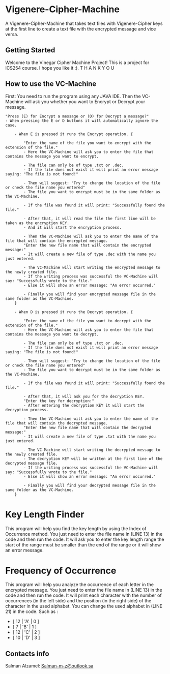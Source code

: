 # Vigenere-Cipher-Machine
A Vigenere-Cipher-Machine that takes text files with Vigenere-Cipher keys at the first line to create a text file with the encrypted message and vice versa.

## Getting Started

Welcome to the Vinegar Cipher Machine Project!
This is a project for ICS254 course.
I hope you like it :).
T H A N K Y O U

## How to use the VC-Machine
First: You need to run the program using any JAVA IDE.
Then the VC-Machine will ask you whether you want to Encrypt or Decrypt your message.

    "Press (E) for Encrypt a message or (D) for Decrypt a message?"
    - When pressing the E or D buttons it will automatically ignore the case.

        - When E is pressed it runs the Encrypt operation. {

            "Enter the name of the file you want to encrypt with the extension of the file." 
            - Here the VC-Machine will ask you to enter the file that contains the message you want to encrypt.

            - The file can only be of type .txt or .dec.
            - If the file does not exist it will print an error message saying: "The file is not found!"

            - Then will suggest: "Try to change the location of the file or check the file name you entered"
            - The file you want to encrypt must be in the same folder as the VC-Machine.

            - If the file was found it will print: "Successfully found the file."

            - After that, it will read the file the first line will be taken as the encryption KEY.
            - And it will start the encryption process.

            - Then the VC-Machine will ask you to enter the name of the file that will contain the encrypted message.
            "Enter the new file name that will contain the encrypted message:"
            - It will create a new file of type .dec with the name you just entered.

            - The VC-Machine will start writing the encrypted message to the newly created file.
            - If the writing process was successful the VC-Machine will say: "Successfully wrote to the file."
            - Else it will show an error message: "An error occurred."

            - Finally you will find your encrypted message file in the same folder as the VC-Machine.
        }

        - When D is pressed it runs the Decrypt operation. {

            "Enter the name of the file you want to decrypt with the extension of the file." 
            - Here the VC-Machine will ask you to enter the file that contains the message you want to decrypt.

            - The file can only be of type .txt or .dec.
            - If the file does not exist it will print an error message saying: "The file is not found!"

            - Then will suggest: "Try to change the location of the file or check the file name you entered"
            - The file you want to decrypt must be in the same folder as the VC-Machine.

            - If the file was found it will print: "Successfully found the file."

            - After that, it will ask you for the decryption KEY.
            "Enter the key for decryption:"
            - After entering the decryption KEY it will start the decryption process.

            - Then the VC-Machine will ask you to enter the name of the file that will contain the decrypted message.
            "Enter the new file name that will contain the decrypted message:"
            - It will create a new file of type .txt with the name you just entered.

            - The VC-Machine will start writing the decrypted message to the newly created file.
            - The decryption KEY will be written at the first line of the decrypted message file.
            - If the writing process was successful the VC-Machine will say: "Successfully wrote to the file."
            - Else it will show an error message: "An error occurred."

            - Finally you will find your decrypted message file in the same folder as the VC-Machine.
        }

# Key Length Finder
This program will help you find the key length by using the Index of Occurrence method.
You just need to enter the file name in (LINE 13) in the code and then run the code.
It will ask you to enter the key length range the start of the range must be smaller than the end of the range or it will show an error message.

# Frequency of Occurrence
This program will help you analyze the occurrence of each letter in the encrypted message.
You just need to enter the file name in (LINE 13) in the code and then run the code.
It will print each character with the number of occurrences (in the left side) and the position (in the right side) of the character in the used alphabet.
You can change the used alphabet in (LINE 21) in the code.
Such as :
- [ 12  |  'A'  |  0 ]
- [ 7  |  'B'  |  1 ]
- [ 12  |  'C'  |  2 ]
- [ 10  |  'D'  |  3 ]


## Contacts info
Salman Alzamel: Salman-m-z@outlook.sa
